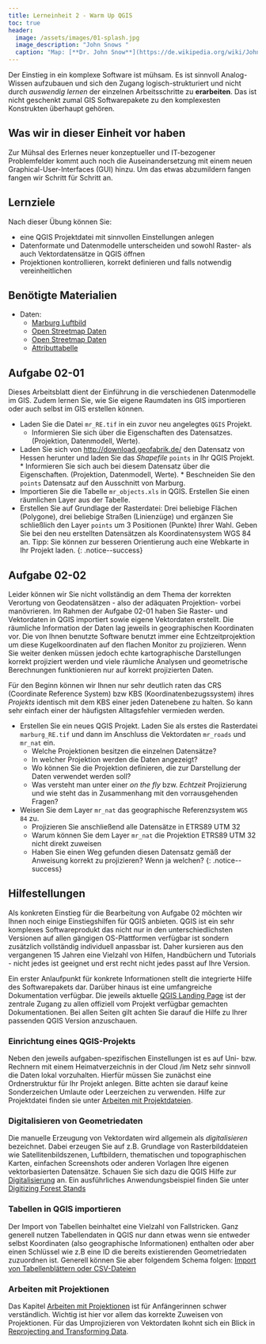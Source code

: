 ```yaml
---
title: Lerneinheit 2 - Warm Up QGIS
toc: true
header:
  image: /assets/images/01-splash.jpg
  image_description: "John Snows "
  caption: "Map: [**Dr. John Snow**](https://de.wikipedia.org/wiki/John_Snow_(Mediziner)) [Wellcome Library via wikimedia](https://w.wiki/QtV)"
---
```

Der Einstieg in ein komplexe Software ist mühsam. Es ist sinnvoll Analog-Wissen aufzubauen und sich den Zugang logisch-strukturiert und nicht durch *auswendig lernen* der einzelnen Arbeitsschritte zu **erarbeiten**. Das ist nicht geschenkt zumal GIS Softwarepakete zu den komplexesten Konstrukten überhaupt gehören.
<!--more-->
## Was wir in dieser Einheit vor haben
Zur Mühsal des Erlernes neuer konzeptueller und IT-bezogener Problemfelder kommt auch noch die Auseinandersetzung mit einem neuen Graphical-User-Interfaces (GUI) hinzu. Um das etwas abzumildern fangen fangen wir Schritt für Schritt an. 

## Lernziele 

Nach dieser Übung können Sie:

  *  eine QGIS Projektdatei mit sinnvollen Einstellungen anlegen
  *  Datenformate und Datenmodelle unterscheiden und sowohl Raster- als auch Vektordatensätze in QGIS öffnen
  *  Projektionen kontrollieren, korrekt definieren und falls notwendig vereinheitlichen



## Benötigte Materialien

* Daten:
  * [Marburg Luftbild](https://raw.githubusercontent.com/GeoMOER/moer-bsc-geoinfo-basic/master/docs/assets/data/marburg_RE.tif)
  * [Open Streetmap Daten](https://raw.githubusercontent.com/GeoMOER/moer-bsc-geoinfo-basic/master/docs/assets/data/mr_nat.zip)
  * [Open Streetmap Daten](https://raw.githubusercontent.com/GeoMOER/moer-bsc-geoinfo-basic/master/docs/assets/data/mr_roads.zip)
  * [Attributtabelle](https://raw.githubusercontent.com/GeoMOER/moer-bsc-geoinfo-basic/master/docs/assets/data/mr_objects.xls)




## Aufgabe 02-01

Dieses Arbeitsblatt dient der Einführung in die verschiedenen Datenmodelle im GIS. Zudem lernen Sie, wie Sie eigene Raumdaten ins GIS importieren oder auch selbst im GIS erstellen können. 


  * Laden Sie die Datei `mr_RE.tif` in ein zuvor neu angelegtes `QGIS` Projekt. 
     * Informieren Sie sich über die Eigenschaften des Datensatzes. (Projektion, Datenmodell, Werte).
  *  Laden Sie sich von http://download.geofabrik.de/ den Datensatz von Hessen herunter und laden Sie das *Shapefile* `points` in Ihr QGIS Projekt.
    * Informieren Sie sich auch bei diesem Datensatz über die Eigenschaften. (Projektion, Datenmodell, Werte).
    * Beschneiden Sie den `points` Datensatz auf den Ausschnitt von Marburg. 
  * Importieren Sie die Tabelle `mr_objects.xls` in QGIS. Erstellen Sie einen räumlichen Layer aus der Tabelle.
  * Erstellen Sie auf Grundlage der Rasterdatei: Drei beliebige Flächen (Polygone), drei beliebige Straßen (Linienzüge) und ergänzen Sie schließlich den Layer `points` um 3 Positionen (Punkte) Ihrer Wahl. Geben Sie bei den neu erstellten Datensätzen als Koordinatensystem WGS 84 an. Tipp: Sie können zur besseren Orientierung auch eine Webkarte in Ihr Projekt laden.
{: .notice--success}




## Aufgabe 02-02 

Leider können wir Sie nicht vollständig an dem Thema der korrekten Verortung von Geodatensätzen - also der adäquaten Projektion- vorbei manövrieren. Im Rahmen der Aufgabe 02-01 haben Sie Raster- und Vektordaten in QGIS importiert sowie eigene Vektordaten erstellt. Die räumliche Information der Daten lag jeweils in geographischen Koordinaten vor. Die von Ihnen benutzte Software benutzt immer eine Echtzeitprojektion um diese Kugelkoordinaten auf den flachen Monitor zu projizieren. Wenn Sie weiter denken müssen jedoch echte kartographische Darstellungen korrekt projiziert werden und viele räumliche Analysen und geometrische Berechnungen funktionieren nur auf korrekt projizierten Daten.

Für den Beginn können wir Ihnen nur sehr deutlich raten das CRS (Coordinate Reference System) bzw KBS (Koordinatenbezugssystem) ihres *Projekts* identisch mit dem KBS einer jeden Datenebene zu halten. So kann sehr einfach einer der häufigsten Alltagsfehler vermieden werden.

* Erstellen Sie ein neues QGIS Projekt. Laden Sie als erstes die Rasterdatei `marburg_RE.tif` und dann im Anschluss die Vektordaten `mr_roads` und `mr_nat` ein.
  * Welche Projektionen besitzen die einzelnen Datensätze?
  * In welcher Projektion werden die Daten angezeigt? 
  * Wo können Sie die Projektion definieren, die zur Darstellung der Daten verwendet werden soll?
  * Was versteht man unter einer *on the fly* bzw. *Echtzeit* Projizierung und wie steht das in Zusammenhang mit den vorrausgehenden Fragen?
* Weisen Sie dem Layer `mr_nat` das geographische Referenzsystem `WGS 84` zu. 
  * Projizieren Sie anschließend alle Datensätze in ETRS89 UTM 32 
  * Warum können Sie dem Layer `mr_nat` die Projektion ETRS89 UTM 32 nicht direkt zuweisen
  * Haben Sie einen Weg gefunden diesen Datensatz gemäß der Anweisung korrekt zu projizieren? Wenn ja welchen?
{: .notice--success}

## Hilfestellungen

Als konkreten Einstieg für die Bearbeitung von Aufgabe 02 möchten wir Ihnen noch einige Einstiegshilfen für QGIS anbieten. QGIS ist ein sehr komplexes Softwareprodukt das nicht nur in den unterschiedlichsten Versionen  auf allen gängigen OS-Plattformen verfügbar ist sondern zusätzlich vollständig individuell anpassbar ist. Daher kursieren aus den vergangenen 15 Jahren eine Vielzahl von Hilfen, Handbüchern und Tutorials - nicht jedes ist geeignet und erst recht nicht jedes passt auf Ihre Version.

Ein erster Anlaufpunkt für konkrete Informationen stellt die integrierte Hilfe des Softwarepakets dar. Darüber hinaus ist eine umfangreiche Dokumentation verfügbar. Die jeweils aktuelle [QGIS Landing Page](https://www.qgis.org/de/site/forusers/index.html) ist der zentrale Zugang zu allen offiziell vom Projekt verfügbar gemachten Dokumentationen. Bei allen Seiten gilt achten Sie darauf die Hilfe zu Ihrer passenden QGIS Version anzuschauen.


### Einrichtung eines QGIS-Projekts 

Neben den jeweils aufgaben-spezifischen Einstellungen ist es auf Uni- bzw. Rechnern mit einem Heimatverzeichnis in der Cloud /im Netz  sehr sinnvoll die Daten lokal vorzuhalten. Hierfür müssen Sie zunächst eine Ordnerstruktur für Ihr Projekt anlegen. Bitte achten sie darauf keine Sonderzeichen Umlaute oder Leerzeichen zu verwenden. Hilfe zur Projektdatei finden sie unter [Arbeiten mit Projektdateien](https://docs.qgis.org/3.10/de/docs/user_manual/introduction/project_files.html).

### Digitalisieren von Geometriedaten

Die manuelle Erzeugung von Vektordaten wird allgemein als *digitalisieren* bezeichnet. Dabei erzeugen Sie auf z.B. Grundlage von Rasterbilddateien wie Satellitenbildszenen, Luftbildern, thematischen und topographischen Karten, einfachen Screenshots oder anderen Vorlagen Ihre eigenen vektorbasierten Datensätze. Schauen Sie sich dazu die QGIS Hilfe zur  [Digitalisierung](https://docs.qgis.org/3.10/de/docs/user_manual/working_with_vector/editing_geometry_attributes.html) an. Ein ausführliches Anwendungsbeispiel finden Sie unter [Digitizing Forest Stands](https://docs.qgis.org/3.10/en/docs/training_manual/forestry/stands_digitazing.html)

###  Tabellen in QGIS importieren
Der Import von Tabellen beinhaltet eine Vielzahl von Fallstricken. Ganz generell nutzen Tabellendaten in QGIS nur dann etwas wenn sie entweder selbst Koordinaten (also geographische Informationen) enthalten oder aber einen Schlüssel wie z.B eine ID die bereits existierenden Geometriedaten zuzuordnen ist. Generell können Sie aber folgendem Schema folgen:
[Import von Tabellenblättern oder CSV-Dateien](http://www.qgistutorials.com/de/docs/3/importing_spreadsheets_csv.html)

### Arbeiten mit Projektionen
Das Kapitel 
[Arbeiten mit Projektionen](https://docs.qgis.org/3.10/de/docs/user_manual/working_with_projections/working_with_projections.html) ist für Anfängerinnen schwer verständlich. Wichtig ist hier vor allem das korrekte Zuweisen von Projektionen. Für das Umprojizieren von Vektordaten lkohnt sich ein Blick in [Reprojecting and Transforming Data](https://docs.qgis.org/3.10/de/docs/training_manual/vector_analysis/reproject_transform.html).